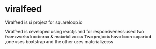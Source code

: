# viralfeed
Viralfeed is ui project for squareloop.io 

Viralfeed is developed using reactjs and for responsiveness used two frameworks bootstrap & materializecss
Two projects have been separted ,one uses bootstrap and the other uses materializecss
